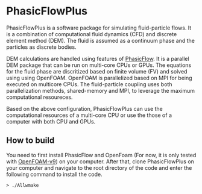 # PhasicFlowPlus
PhasicFlowPlus is a software package for simulating fluid-particle flows. It is a combination of computational fluid dynamics (CFD) and discrete element method (DEM). The fluid is assumed as a continuum phase and the particles as discrete bodies.

DEM calculations are handled using features of [PhasicFlow](https://github.com/PhasicFlow/phasicFlow). It is a parallel DEM package that can be run on multi-core CPUs or GPUs. The equations for the fluid phase are discritized based on finite volume (FV) and solved using using OpenFOAM. OpenFOAM is parallelized based on MPI for being executed on multicore CPUs. The fluid-particle coupling uses both parallelization methods, shared-memory and MPI, to leverage the maximum computational resoureces. 

Based on the above configuration, PhasicFlowPlus can use the computational resources of a multi-core CPU or use the those of a computer with both CPU and GPUs. 

## How to build
You need to first install PhasicFlow and OpenFoam (For now, it is only tested with [OpenFOAM-v9](https://openfoam.org/download/9-source/)) on your computer. After that, clone PhasicFlowPlus on your computer and navigate to the root directory of the code and enter the following command to install the code.

`> ./Allwmake`


